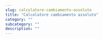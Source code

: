 ```yaml
---
slug: calcolatore-cambiamento-assoluto
title: "Calcolatore cambiamento assoluto"
category: ""
subcategory: ""
description: ""
---
```



